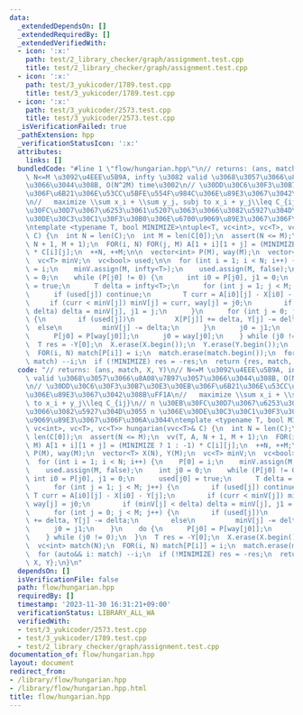 ```yaml
---
data:
  _extendedDependsOn: []
  _extendedRequiredBy: []
  _extendedVerifiedWith:
  - icon: ':x:'
    path: test/2_library_checker/graph/assignment.test.cpp
    title: test/2_library_checker/graph/assignment.test.cpp
  - icon: ':x:'
    path: test/3_yukicoder/1789.test.cpp
    title: test/3_yukicoder/1789.test.cpp
  - icon: ':x:'
    path: test/3_yukicoder/2573.test.cpp
    title: test/3_yukicoder/2573.test.cpp
  _isVerificationFailed: true
  _pathExtension: hpp
  _verificationStatusIcon: ':x:'
  attributes:
    links: []
  bundledCode: "#line 1 \"flow/hungarian.hpp\"\n// returns: (ans, match, X, Y)\n//\
    \ N<=M \u3092\u4EEE\u5B9A, infty \u3082 valid \u3068\u3057\u3066\u8A08\u7B97\u3057\
    \u3066\u3044\u308B, O(N^2M) time\u3002\n// \u30DD\u30C6\u30F3\u30B7\u30E3\u30EB\
    \u306F\u6B21\u306E\u53CC\u5BFE\u554F\u984C\u306E\u89E3\u3067\u3042\u308B\uFF1A\
    \n//   maximize \\sum x_i + \\sum y_j, subj to x_i + y_j\\leq C_{ij}\n// n \u30EB\
    \u30FC\u30D7\u3067\u6253\u3061\u5207\u3063\u3066\u3082\u5927\u304D\u3055 n \u306E\
    \u30DE\u30C3\u30C1\u30F3\u30B0\u306E\u6700\u9069\u89E3\u3067\u306F\u306A\u3044\
    \ntemplate <typename T, bool MINIMIZE>\ntuple<T, vc<int>, vc<T>, vc<T>> hungarian(vvc<T>&\
    \ C) {\n  int N = len(C);\n  int M = len(C[0]);\n  assert(N <= M);\n  vv(T, A,\
    \ N + 1, M + 1);\n  FOR(i, N) FOR(j, M) A[1 + i][1 + j] = (MINIMIZE ? 1 : -1)\
    \ * C[i][j];\n  ++N, ++M;\n\n  vector<int> P(M), way(M);\n  vector<T> X(N), Y(M);\n\
    \  vc<T> minV;\n  vc<bool> used;\n\n  for (int i = 1; i < N; i++) {\n    P[0]\
    \ = i;\n    minV.assign(M, infty<T>);\n    used.assign(M, false);\n    int j0\
    \ = 0;\n    while (P[j0] != 0) {\n      int i0 = P[j0], j1 = 0;\n      used[j0]\
    \ = true;\n      T delta = infty<T>;\n      for (int j = 1; j < M; j++) {\n  \
    \      if (used[j]) continue;\n        T curr = A[i0][j] - X[i0] - Y[j];\n   \
    \     if (curr < minV[j]) minV[j] = curr, way[j] = j0;\n        if (minV[j] <\
    \ delta) delta = minV[j], j1 = j;\n      }\n      for (int j = 0; j < M; j++)\
    \ {\n        if (used[j])\n          X[P[j]] += delta, Y[j] -= delta;\n      \
    \  else\n          minV[j] -= delta;\n      }\n      j0 = j1;\n    }\n    do {\n\
    \      P[j0] = P[way[j0]];\n      j0 = way[j0];\n    } while (j0 != 0);\n  }\n\
    \  T res = -Y[0];\n  X.erase(X.begin());\n  Y.erase(Y.begin());\n  vc<int> match(N);\n\
    \  FOR(i, N) match[P[i]] = i;\n  match.erase(match.begin());\n  for (auto&& i:\
    \ match) --i;\n  if (!MINIMIZE) res = -res;\n  return {res, match, X, Y};\n}\n"
  code: "// returns: (ans, match, X, Y)\n// N<=M \u3092\u4EEE\u5B9A, infty \u3082\
    \ valid \u3068\u3057\u3066\u8A08\u7B97\u3057\u3066\u3044\u308B, O(N^2M) time\u3002\
    \n// \u30DD\u30C6\u30F3\u30B7\u30E3\u30EB\u306F\u6B21\u306E\u53CC\u5BFE\u554F\u984C\
    \u306E\u89E3\u3067\u3042\u308B\uFF1A\n//   maximize \\sum x_i + \\sum y_j, subj\
    \ to x_i + y_j\\leq C_{ij}\n// n \u30EB\u30FC\u30D7\u3067\u6253\u3061\u5207\u3063\
    \u3066\u3082\u5927\u304D\u3055 n \u306E\u30DE\u30C3\u30C1\u30F3\u30B0\u306E\u6700\
    \u9069\u89E3\u3067\u306F\u306A\u3044\ntemplate <typename T, bool MINIMIZE>\ntuple<T,\
    \ vc<int>, vc<T>, vc<T>> hungarian(vvc<T>& C) {\n  int N = len(C);\n  int M =\
    \ len(C[0]);\n  assert(N <= M);\n  vv(T, A, N + 1, M + 1);\n  FOR(i, N) FOR(j,\
    \ M) A[1 + i][1 + j] = (MINIMIZE ? 1 : -1) * C[i][j];\n  ++N, ++M;\n\n  vector<int>\
    \ P(M), way(M);\n  vector<T> X(N), Y(M);\n  vc<T> minV;\n  vc<bool> used;\n\n\
    \  for (int i = 1; i < N; i++) {\n    P[0] = i;\n    minV.assign(M, infty<T>);\n\
    \    used.assign(M, false);\n    int j0 = 0;\n    while (P[j0] != 0) {\n     \
    \ int i0 = P[j0], j1 = 0;\n      used[j0] = true;\n      T delta = infty<T>;\n\
    \      for (int j = 1; j < M; j++) {\n        if (used[j]) continue;\n       \
    \ T curr = A[i0][j] - X[i0] - Y[j];\n        if (curr < minV[j]) minV[j] = curr,\
    \ way[j] = j0;\n        if (minV[j] < delta) delta = minV[j], j1 = j;\n      }\n\
    \      for (int j = 0; j < M; j++) {\n        if (used[j])\n          X[P[j]]\
    \ += delta, Y[j] -= delta;\n        else\n          minV[j] -= delta;\n      }\n\
    \      j0 = j1;\n    }\n    do {\n      P[j0] = P[way[j0]];\n      j0 = way[j0];\n\
    \    } while (j0 != 0);\n  }\n  T res = -Y[0];\n  X.erase(X.begin());\n  Y.erase(Y.begin());\n\
    \  vc<int> match(N);\n  FOR(i, N) match[P[i]] = i;\n  match.erase(match.begin());\n\
    \  for (auto&& i: match) --i;\n  if (!MINIMIZE) res = -res;\n  return {res, match,\
    \ X, Y};\n}\n"
  dependsOn: []
  isVerificationFile: false
  path: flow/hungarian.hpp
  requiredBy: []
  timestamp: '2023-11-30 16:31:21+09:00'
  verificationStatus: LIBRARY_ALL_WA
  verifiedWith:
  - test/3_yukicoder/2573.test.cpp
  - test/3_yukicoder/1789.test.cpp
  - test/2_library_checker/graph/assignment.test.cpp
documentation_of: flow/hungarian.hpp
layout: document
redirect_from:
- /library/flow/hungarian.hpp
- /library/flow/hungarian.hpp.html
title: flow/hungarian.hpp
---
```


